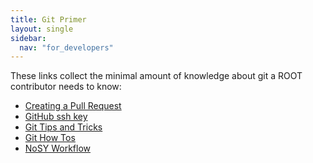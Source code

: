 ```yaml
---
title: Git Primer
layout: single
sidebar:
  nav: "for_developers"
---
```


These links collect the minimal amount of knowledge about git a ROOT contributor
needs to know:

 - [Creating a Pull Request](creating_pr)
 - [GitHub ssh key](github_ssh_key)
 - [Git Tips and Tricks](git_tips_and_tricks)
 - [Git How Tos](git_how_tos)
 - [NoSY Workflow](nosy_workflow)

